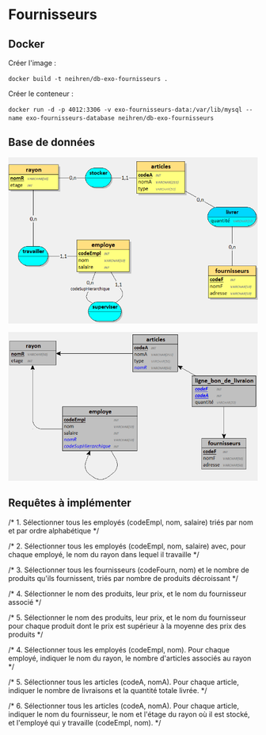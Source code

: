 # Fournisseurs

## Docker 

Créer l'image :

`docker build -t neihren/db-exo-fournisseurs . `

Créer le conteneur :

`docker run -d -p 4012:3306 -v exo-fournisseurs-data:/var/lib/mysql --name exo-fournisseurs-database neihren/db-exo-fournisseurs`


## Base de données 

![MCD](./exo-fournisseurs-MCD.png)


![MLD](./exo-fournisseurs-MLD.png)


## Requêtes à implémenter 

/* 1. Sélectionner tous les employés (codeEmpl, nom, salaire) triés par nom et par ordre alphabétique */ 

/* 2. Sélectionner tous les employés (codeEmpl, nom, salaire) avec, pour chaque employé, le nom du rayon dans lequel il travaille */

/* 3. Sélectionner tous les fournisseurs (codeFourn, nom) et le nombre de produits qu'ils fournissent, triés par nombre de produits décroissant */

/* 4. Sélectionner le nom des produits, leur prix, et le nom du fournisseur associé */

/* 5. Sélectionner le nom des produits, leur prix, et le nom du fournisseur pour chaque produit dont le prix est supérieur à la moyenne des prix des produits */

/* 4. Sélectionner tous les employés (codeEmpl, nom). Pour chaque employé, indiquer le nom du rayon, le nombre d'articles associés au rayon  */

/* 5. Sélectionner tous les articles (codeA, nomA). Pour chaque article, indiquer le nombre de livraisons et la quantité totale livrée. */

/* 6. Sélectionner tous les articles (codeA, nomA). Pour chaque article, indiquer le nom du fournisseur, le nom et l'étage du rayon où il est stocké, et l'employé qui y travaille (codeEmpl, nom). */
